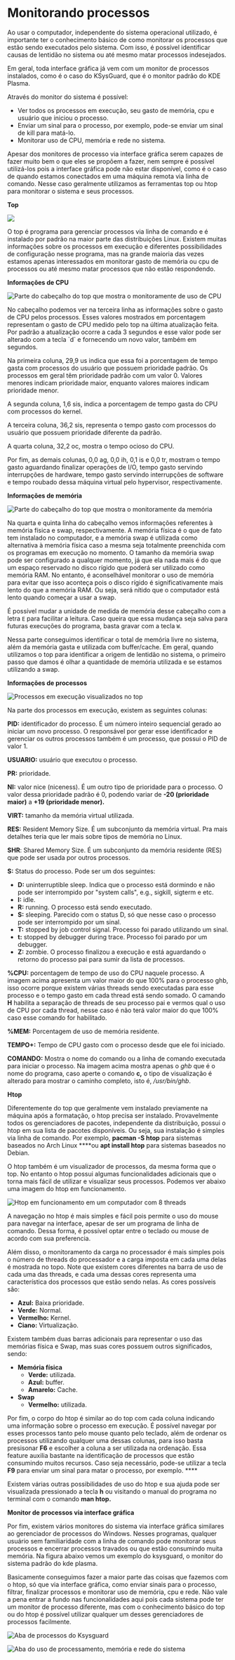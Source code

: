 # Monitorando processos

Ao usar o computador, independente do sistema operacional utilizado, é importante ter o conhecimento básico de como monitorar os processos que estão sendo executados pelo sistema. Com isso, é possível identificar causas de lentidão no sistema ou até mesmo matar processos indesejados.

Em geral, toda interface gráfica já vem com um monitor de processos instalados, como é o caso do KSysGuard, que é o monitor padrão do KDE Plasma.

Através do monitor do sistema é possível:

* Ver todos os processos em execução, seu gasto de memória, cpu e usuário que iniciou o processo.
* Enviar um sinal para o processo, por exemplo, pode-se enviar um sinal de kill para matá-lo.
* Monitorar uso de CPU, memória e rede no sistema.

Apesar dos monitores de processo via interface gráfica serem capazes de fazer muito bem o que eles se propõem a fazer, nem sempre é possível utilizá-los pois a interface gráfica pode não estar disponível, como é o caso de quando estamos conectados em uma máquina remota via linha de comando. Nesse caso geralmente utilizamos as ferramentas top ou htop para monitorar o sistema e seus processos.

**Top**

![](.gitbook/assets/top.png)

O top é programa para gerenciar processos via linha de comando e é instalado por padrão na maior parte das distribuições Linux. Existem muitas informações sobre os processos em execução e diferentes possibilidades de configuração nesse programa, mas na grande maioria das vezes estamos apenas interessados em monitorar gasto de memória ou cpu de processos ou até mesmo matar processos que não estão respondendo.

**Informações de CPU**

![Parte do cabe&#xE7;alho do top que mostra o monitoramente de uso de CPU](.gitbook/assets/top-uso-cpu.png)

No cabeçalho podemos ver na terceira linha as informações sobre o gasto de CPU pelos processos. Esses valores mostrados em porcentagem representam o gasto de CPU medido pelo top na última atualização feita. Por padrão a atualização ocorre a cada 3 segundos e esse valor pode ser alterado com a tecla \`d\` e fornecendo um novo valor, também em segundos.

Na primeira coluna, 29,9 us indica que essa foi a porcentagem de tempo gasta com processos do usuário que possuem prioridade padrão. Os processos em geral têm prioridade padrão com um valor 0. Valores menores indicam prioridade maior, enquanto valores maiores indicam prioridade menor.

A segunda coluna, 1,6 sis, indica a porcentagem de tempo gasta do CPU com processos do kernel.

A terceira coluna, 36,2 sis, representa o tempo gasto com processos do usuário que possuem prioridade diferente da padrão.

A quarta coluna, 32,2 oc, mostra o tempo ocioso do CPU.

Por fim, as demais colunas, 0,0 ag, 0,0 ih, 0,1 is e 0,0 tr, mostram o tempo gasto aguardando finalizar operações de I/O, tempo gasto servindo interrupções de hardware, tempo gasto servindo interrupções de software e tempo roubado dessa máquina virtual pelo hypervisor, respectivamente.

**Informações de memória**

![Parte do cabe&#xE7;alho do top que mostra o monitoramente da mem&#xF3;ria](.gitbook/assets/top-uso-memoria.png)

Na quarta e quinta linha do cabeçalho vemos informações referentes à memória física e swap, respectivamente. A memória física é o que de fato tem instalado no computador, e a memória swap é utilizada como alternativa à memória física caso a mesma seja totalmente preenchida com os programas em execução no momento. O tamanho da memória swap pode ser configurado a qualquer momento, já que ela nada mais é do que um espaço reservado no disco rígido que poderá ser utilizado como memória RAM. No entanto, é aconselhável monitorar o uso de memória para evitar que isso aconteça pois o disco rígido é significativamente mais lento do que a memória RAM. Ou seja, será nítido que o computador está lento quando começar a usar a swap.

É possível mudar a unidade de medida de memória desse cabeçalho com a letra `E` para facilitar a leitura. Caso queira que essa mudança seja salva para futuras execuções do programa, basta gravar com a tecla `W`.

Nessa parte conseguimos identificar o total de memória livre no sistema, além da memória gasta e utilizada com buffer/cache. Em geral, quando utilizamos o top para identificar a origem de lentidão no sistema, o primeiro passo que damos é olhar a quantidade de memória utilizada e se estamos utilizando a swap.

**Informações de processos**

![Processos em execu&#xE7;&#xE3;o visualizados no top](.gitbook/assets/top-processos.png)

Na parte dos processos em execução, existem as seguintes colunas:

**PID:** identificador do processo. É um número inteiro sequencial gerado ao iniciar um novo processo. O responsável por gerar esse identificador e gerenciar os outros processos também é um processo, que possui o PID de valor 1.

**USUARIO:** usuário que executou o processo.

**PR:** prioridade.

**NI:** valor nice \(niceness\). É um outro tipo de prioridade para o processo. O valor dessa prioridade padrão é 0, podendo variar de **-20 \(prioridade maior\)** a **+19 \(prioridade menor\).**

**VIRT:** tamanho da memória virtual utilizada.

**RES:** Resident Memory Size. É um subconjunto da memória virtual. Pra mais detalhes teria que ler mais sobre tipos de memória no Linux.

**SHR**: Shared Memory Size. É um subconjunto da memória residente \(RES\) que pode ser usada por outros processos.

**S:** Status do processo. Pode ser um dos seguintes:

* **D:** uninterruptible sleep. Indica que o processo está dormindo e não pode ser interrompido por "system calls", e.g., sigkill, sigterm e etc.
* **I:** idle. 
* **R:** running. O processo está sendo executado.
* **S:** sleeping. Parecido com o status D, só que nesse caso o processo pode ser interrompido por um sinal.
* **T:** stopped by job control signal. Processo foi parado utilizando um sinal.
* **t:** stopped by debugger during trace. Processo foi parado por um debugger.
* **Z:** zombie. O processo finalizou a execução e está aguardando o retorno do processo pai para sumir da lista de processos.

**%CPU:** porcentagem de tempo de uso do CPU naquele processo. A imagem acima apresenta um valor maior do que 100% para o processo ghb, isso ocorre porque existem várias threads sendo executadas para esse processo e o tempo gasto em cada thread  está sendo somado. O camando **H** habilita a separação de threads de seu processo pai e vermos qual o uso de CPU por cada thread, nesse caso é não terá valor maior do que 100% caso esse comando for habilitado.

**%MEM:** Porcentagem de uso de memória residente.

**TEMPO+:** Tempo de CPU gasto com o processo desde que ele foi iniciado.

**COMANDO:** Mostra o nome do comando ou a linha de comando executada para iniciar o processo. Na imagem acima mostra apenas o _ghb_ que é o nome do programa, caso aperte o comando **c,** o tipo de visualização é alterado para mostrar o caminho completo, isto é, _/usr/bin/ghb_.

**Htop**

Diferentemente do top que geralmente vem instalado previamente na máquina após a formatação, o htop precisa ser instalado. Provavelmente todos os gerenciadores de pacotes, independente da distribuição, possui o htop em sua lista de pacotes disponíveis. Ou seja, sua instalação é simples via linha de comando. Por exemplo, **pacman -S htop** para sistemas baseados no Arch Linux ****ou **apt install htop** para sistemas baseados no Debian.

O htop também é um visualizador de processos, da mesma forma que o top. No entanto o htop possui algumas funcionalidades adicionais que o torna mais fácil de utilizar e visualizar seus processos. Podemos ver abaixo uma imagem do htop em funcionamento.

![Htop em funcionamento em um computador com 8 threads](.gitbook/assets/htop.png)

A navegação no htop é mais simples e fácil pois permite o uso do mouse para navegar na interface, apesar de ser um programa de linha de comando. Dessa forma, é possível optar entre o teclado ou mouse de acordo com sua preferencia. 

Além disso, o monitoramento da carga no processador é mais simples pois o número de threads do processador e a carga imposta em cada uma delas é mostrada no topo. Note que existem cores diferentes na barra de uso de cada uma das threads, e cada uma dessas cores representa uma característica dos processos que estão sendo nelas. As cores possíveis são:

* **Azul:** Baixa prioridade.
* **Verde:** Normal.
* **Vermelho:** Kernel.
* **Ciano:** Virtualização.

Existem também duas barras adicionais para representar o uso das memórias física e Swap, mas suas cores possuem outros significados, sendo:

* **Memória física**
  * **Verde:** utilizada.
  * **Azul:** buffer.
  * **Amarelo:** Cache.
* **Swap**
  * **Vermelho:** utilizada.

Por fim, o corpo do htop é similar ao do top com cada coluna indicando uma informação sobre o processo em execução. É possível navegar por esses processos tanto pelo mouse quanto pelo teclado, além de ordenar os processos utilizando qualquer uma dessas colunas, para isso basta presisonar **F6** e escolher a coluna a ser utilizada na ordenação. Essa feature auxilia bastante na identificação de processos que estão consumindo muitos recursos. Caso seja necessário, pode-se utilizar a tecla **F9** para enviar um sinal para matar o processo, por exemplo. ****

Existem várias outras possibilidades de uso do htop e sua ajuda pode ser visualizada pressionado a tecla **h** ou visitando o manual do programa no terminal com o comando **man htop.**

**Monitor de processos via interface gráfica**

Por fim, existem vários monitores do sistema via interface gráfica similares ao gerenciador de processos do Windows. Nesses programas, qualquer usuário sem familiaridade com a linha de comando pode monitorar seus processos e encerrar processos travados ou que estão consumindo muita memória. Na figura abaixo vemos um exemplo do ksysguard, o monitor do sistema padrão do kde plasma. 

Basicamente conseguimos fazer a maior parte das coisas que fazemos com o htop, só que via interface gráfica, como enviar sinais para o processo, filtrar, finalizar processos e monitorar uso de memória, cpu e rede. Não vale a pena entrar a fundo nas funcionalidades aqui pois cada sistema pode ter um monitor de processo diferente, mas com o conhecimento básico do top ou do htop é possível utilizar qualquer um desses gerenciadores de processos facilmente.

![Aba de processos do Ksysguard](.gitbook/assets/ksysguard.png)

![Aba do uso de processamento, mem&#xF3;ria e rede do sistema](.gitbook/assets/ksysguard-carga-sistema.png)



